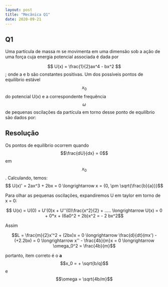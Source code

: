 ```yaml
---
layout: post
title: "Mecânica Q1"
date: 2020-09-21
---
```

## Q1

Uma partícula de massa m se movimenta em uma dimensão sob a ação de uma força cuja
energia potencial associada é dada por

$$ U(x) = \frac{1}{2}ax^4 - bx^2 $$ ; onde a e b são constantes positivas. Um dos possíveis pontos de equilíbrio estável $$x_0$$ do potencial U(x) e a correspondente frequência $$\omega$$ de pequenas oscilações da partícula em torno desse ponto de equilíbrio são dados por:


## Resolução 

Os pontos de equilíbrio ocorrem quando $$\frac{dU}{dx} = 0$$ em $$x_0$$.
Calculando, temos: 
$$ U(x)' = 2ax^3 + 2bx = 0 \longrightarrow x = {0, \pm \sqrt{\frac{b}{a}}}$$

Para olhar as pequenas oscilações, expandiremos U em taylor em torno de x = 0:

$$ 
U(x) = U(0) + U'(0)x + U''(0)\frac{x^2}{2} + ..... \longrightarrow U(x) = 0 + 0*x + (6a0^2 + 2b)x^2 = - 2 bx^2$$

Assim

$$L = \frac{m}{2}x'^2 + (2bx)x = 0 \longrightarrow \frac{d}{dt}(mx') - (+2.2bx) = 0 \longrightarrow x'' - \frac{4b}{m}x = 0 \longrightarrow \omega_0^2 = \frac{4b}{m}$$


portanto, item correto é o **a** $$x_0 = + \sqrt{b/q}$$ e $$\omega = \sqrt{4b/m}$$

